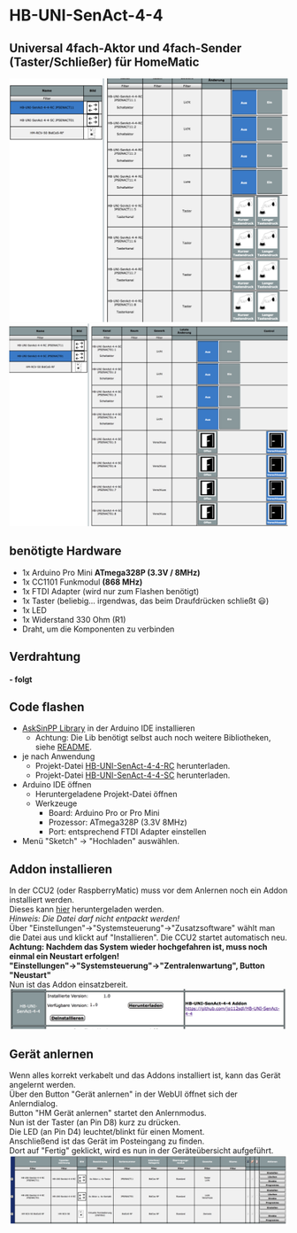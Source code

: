 # HB-UNI-SenAct-4-4
## Universal 4fach-Aktor und 4fach-Sender (Taster/Schließer) für HomeMatic

![RC](Images/HB-UNI-SenAct-4-4-RC.png)
![SC](Images/HB-UNI-SenAct-4-4-SC.png)

## benötigte Hardware
* 1x Arduino Pro Mini **ATmega328P (3.3V / 8MHz)**
* 1x CC1101 Funkmodul **(868 MHz)**
* 1x FTDI Adapter (wird nur zum Flashen benötigt)
* 1x Taster (beliebig... irgendwas, das beim Draufdrücken schließt :smiley:)
* 1x LED 
* 1x Widerstand 330 Ohm (R1)
* Draht, um die Komponenten zu verbinden

## Verdrahtung
#### - folgt



## Code flashen
- [AskSinPP Library](https://github.com/pa-pa/AskSinPP) in der Arduino IDE installieren
  - Achtung: Die Lib benötigt selbst auch noch weitere Bibliotheken, siehe [README](https://github.com/pa-pa/AskSinPP#required-additional-arduino-libraries).
- je nach Anwendung
  - Projekt-Datei [HB-UNI-SenAct-4-4-RC](https://raw.githubusercontent.com/jp112sdl/HB-UNI-SenAct-4-4/master/HB-UNI-SenAct-4-4-RC/HB-UNI-SenAct-4-4-RC.ino) herunterladen.
  - Projekt-Datei [HB-UNI-SenAct-4-4-SC](https://raw.githubusercontent.com/jp112sdl/HB-UNI-SenAct-4-4/master/HB-UNI-SenAct-4-4-SC/HB-UNI-SenAct-4-4-SC.ino) herunterladen.
- Arduino IDE öffnen
  - Heruntergeladene Projekt-Datei öffnen
  - Werkzeuge
    - Board: Arduino Pro or Pro Mini
    - Prozessor: ATmega328P (3.3V 8MHz) 
    - Port: entsprechend FTDI Adapter
einstellen
- Menü "Sketch" -> "Hochladen" auswählen.

## Addon installieren
In der CCU2 (oder RaspberryMatic) muss vor dem Anlernen noch ein Addon installiert werden.<br>
Dieses kann [hier](https://github.com/jp112sdl/HB-UNI-SenAct-4-4/raw/master/Addon/HB-UNI-SenAct-4-4-addon.tgz) heruntergeladen werden.<br>
_Hinweis: Die Datei darf nicht entpackt werden!_<br>
Über "Einstellungen"->"Systemsteuerung"->"Zusatzsoftware" wählt man die Datei aus und klickt auf "Installieren".
Die CCU2 startet automatisch neu.<br>
**Achtung: Nachdem das System wieder hochgefahren ist, muss noch einmal ein Neustart erfolgen!**<br>
**"Einstellungen"->"Systemsteuerung"->"Zentralenwartung", Button "Neustart"**<br>
Nun ist das Addon einsatzbereit.<br>
![addon](Images/ccu_addon.png)

## Gerät anlernen
Wenn alles korrekt verkabelt und das Addons installiert ist, kann das Gerät angelernt werden.<br>
Über den Button "Gerät anlernen" in der WebUI öffnet sich der Anlerndialog.<br>
Button "HM Gerät anlernen" startet den Anlernmodus.<br>
Nun ist der Taster (an Pin D8) kurz zu drücken.<br>
Die LED (an Pin D4) leuchtet/blinkt für einen Moment.<br>
Anschließend ist das Gerät im Posteingang zu finden.<br>
Dort auf "Fertig" geklickt, wird es nun in der Geräteübersicht aufgeführt.<br>
![addon](Images/ccu_geraete.png)
<br><br>
